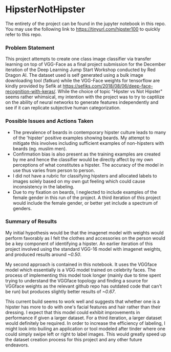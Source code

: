 # HipsterNotHipster
The entirety of the project can be found in the jupyter notebook in this repo. You may use the following link to <https://tinyurl.com/hipster100> to quickly refer to this repo.

### Problem Statement
This project attempts to create one class image classifier via transfer learning on top of VGG-Face as a final project submission for the December iteration of the Deep Learning Jump Start Workshop conducted by Red Dragon AI. The dataset used is self generated using a bulk image downloading tool (fatkun) while the VGG-Face weights for tensorflow are kindly provided by Sefik at https://sefiks.com/2018/08/06/deep-face-recognition-with-keras/. While the choice of topic "Hipster vs Not Hipster" seems rather whimsical, my intention with the project was to try to captilize on the ability of neural networks to generate features independently and see if it can replicate subjective human categorization.

### Possible Issues and Actions Taken
*   The prevalence of beards in contemporary hipster culture leads to many of the 'hipster' positive examples showing beards. My attempt to mitigate this involves including sufficient examples of non-hipsters with beards (eg. muslim men). 
*   Confirmation bias is also present as the training examples are created by me and hence the classifier would be directly affect by my own perceptions of what constitutes a hipster. The accuracy of the model in use thus varies from person to person.
*  I did not have a rubric for classifying hipsters and allocated labels to images solely based on my own gut feeling which could cause inconsistency in the labeling.
* Due to my fixation on beards, I neglected to include examples of the female gender in this run of the project. A third iteration of this project would include the female gender, or better yet include a spectrum of genders.

### Summary of Results
My initial hypothesis would be that the imagenet model with weights would perform favorably as I felt the clothes and accessories on the person would be a key component of identifying a hipster. An earlier iteration of this project involved using the standard VGG-16 model with imagenet weights, and produced results around *~0.50*.

My second approach is contained in this notebook. It uses the VGGface model which essentially is a VGG model trained on celebrity faces. The process of implementing this model took longer (mainly due to time spent trying to understand the VGGface topology and finding a source for VGGface weights as the relevant github repo has outdated code that can't be run) but produces slightly better results of *~0.67*. 

This current build seems to work well and suggests that whether one is a hipster has more to do with one's facial features and hair rather than their dressing. I expect that this model could exhibit improvements in performance if given a larger dataset. For a third iteration, a larger dataset would definitely be required. In order to increase the efficiency of labeling, I might look into builing an application or tool modeled after tinder where one could simply swipe left or right to label images. This would greatly speed up the dataset creation process for this project and any other future endeavors.

